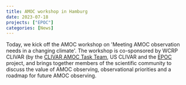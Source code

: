 ```yaml
---
title: AMOC workshop in Hamburg
date: 2023-07-18
projects: ["EPOC"]
categories: [News]
---
```


Today, we kick off the AMOC workshop on 'Meeting AMOC observation needs in a changing climate'.  The workshop is co-sponsored by WCRP CLIVAR (by the [CLIVAR AMOC Task 
Team](https://www.clivar.org/clivar-amoc-task-team), US CLIVAR and the [EPOC](http://epoc-eu.org) project, and 
brings together members of the scientific community to discuss the value of AMOC observing, observational priorities and a roadmap for future AMOC observing.


